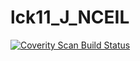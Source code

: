 # lck11_J_NCEIL
<a href="https://scan.coverity.com/projects/wendyzhang1121-lck11_j_nceil">
  <img alt="Coverity Scan Build Status"
       src="https://scan.coverity.com/projects/9559/badge.svg"/>
</a>

